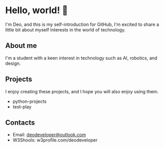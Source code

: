 # Hello, world! 👋
I'm Deo, and this is my self-introduction for GitHub, I'm excited to share a little bit about myself interests in the world of technology.

## About me
I'm a student with a keen interest in technology such as AI, robotics, and design.

## Projects
I enjoy creating these projects, and I hope you will also enjoy using them.
- python-projects
- test-play

## Contacts
- Email: deodeveloper@outlook.com
- W3Shools: w3profile.com/deodeveloper
